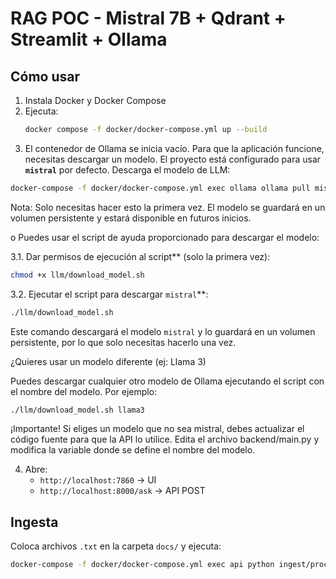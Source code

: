 # RAG POC - Mistral 7B + Qdrant + Streamlit + Ollama

## Cómo usar
1. Instala Docker y Docker Compose
2. Ejecuta:
   ```bash
   docker compose -f docker/docker-compose.yml up --build
   ```
3. El contenedor de Ollama se inicia vacío. Para que la aplicación funcione, necesitas descargar un modelo. El proyecto está configurado para usar **`mistral`** por defecto.
   Descarga el modelo de LLM:
```bash
docker-compose -f docker/docker-compose.yml exec ollama ollama pull mistral
```
Nota: Solo necesitas hacer esto la primera vez. El modelo se guardará en un volumen persistente y estará disponible en futuros inicios.

o Puedes usar el script de ayuda proporcionado para descargar el modelo:

3.1. Dar permisos de ejecución al script** (solo la primera vez):
```bash
chmod +x llm/download_model.sh
```

3.2. Ejecutar el script para descargar `mistral`**:
```bash
./llm/download_model.sh
```

Este comando descargará el modelo `mistral` y lo guardará en un volumen persistente, por lo que solo necesitas hacerlo una vez.

¿Quieres usar un modelo diferente (ej: Llama 3)

Puedes descargar cualquier otro modelo de Ollama ejecutando el script con el nombre del modelo. Por ejemplo:

```bash
./llm/download_model.sh llama3
 ```

¡Importante! Si eliges un modelo que no sea mistral, debes actualizar el código fuente para que la API lo utilice. Edita el archivo backend/main.py y modifica la variable donde se define el nombre del modelo.

4. Abre:
   - `http://localhost:7860` → UI
   - `http://localhost:8000/ask` → API POST

## Ingesta
Coloca archivos `.txt` en la carpeta `docs/` y ejecuta:

```bash
docker-compose -f docker/docker-compose.yml exec api python ingest/process.py
```
